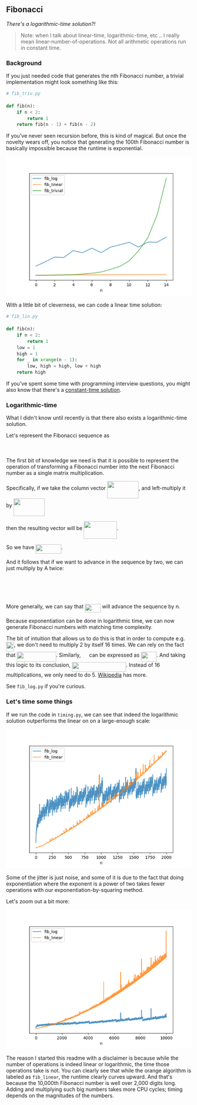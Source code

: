 Fibonacci
---------

_There's a logarithmic-time solution?!_

> Note: when I talk about linear-time, logarithmic-time, etc .. I really mean
> linear-number-of-operations.  Not all arithmetic operations run in constant
> time.

### Background

If you just needed code that generates the nth Fibonacci number, a trivial
implementation might look something like this:

```python
# fib_triv.py

def fib(n):
    if n < 2:
        return 1
    return fib(n - 1) + fib(n - 2)
```

If you've never seen recursion before, this is kind of magical.  But once the
novelty wears off, you notice that generating the 100th Fibonacci number is
basically impossible because the runtime is exponential.

![exponential runtime graph](plot_trivial_timing.png)

With a little bit of cleverness, we can code a linear time solution:

```python
# fib_lin.py

def fib(n):
    if n < 2:
        return 1
    low = 1
    high = 1
    for _ in xrange(n - 1):
        low, high = high, low + high
    return high
```

If you've spent some time with programming interview questions, you might also
know that there's a [constant-time solution](https://en.wikipedia.org/wiki/Fibonacci_number#Closed-form_expression).


### Logarithmic-time

What I didn't know until recently is that there also exists a logarithmic-time
solution.

Let's represent the Fibonacci sequence as

<p align="center"><img src="svgs/0e60556f7e0512e10e2a4e6f40374a1d.svg" align=middle width=247.62045pt height=16.438356pt/></p>

The first bit of knowledge we need is that it is possible to represent the
operation of transforming a Fibonacci number into the next Fibonacci number
as a single matrix multiplication.

Specifically, if we take the column vector
<img src="svgs/bcaea708820e40ff046597c3047ba13e.svg" align=middle width=85.43205pt height=47.67147pt/>, and left-multiply it by
<img src="svgs/d42058db8b2e945862970c8cd520f879.svg" align=middle width=84.474885pt height=47.67147pt/>

then the resulting vector will be
<img src="svgs/f83e21e74ccfd55219d4de7c7b17cb58.svg" align=middle width=89.86131pt height=47.67147pt/>.

So we have <img src="svgs/f1e1a5b3bad54eb90cc6094d34559a97.svg" align=middle width=69.54321pt height=24.71634pt/>.

And it follows that if we want to advance in the sequence by two, we can just
multiply by A twice:

<p align="center"><img src="svgs/45139aa4427dc9ad494979426d787785.svg" align=middle width=158.081715pt height=16.3763325pt/></p>

<p align="center"><img src="svgs/7c25f8d85c1fbfc980ad332a998455c7.svg" align=middle width=80.707605pt height=17.399085pt/></p>


More generally, we can say that <img src="svgs/e0b84a42ef5d3070707127df0dda099e.svg" align=middle width=42.966165pt height=22.83138pt/> will advance the sequence by n.

Because exponentiation can be done in logarithmic time, we can now generate
Fibonacci numbers with matching time complexity.

The bit of intuition that allows us to do this is that in order to compute e.g.
<img src="svgs/d92a2953441d94f69056feca0851fe02.svg" align=middle width=21.324435pt height=26.76201pt/>, we don't need to multiply 2 by itself 16 times.  We can rely on the
fact that <img src="svgs/3a2fd667b3576501cdef833219cfbf26.svg" align=middle width=106.392495pt height=26.76201pt/>.  Similarly, <img src="svgs/91dda47546340477a65500096e2c5564.svg" align=middle width=14.77179pt height=26.76201pt/> can be
expressed as <img src="svgs/5b5a4b6381e075a4fede3fa7f32dba26.svg" align=middle width=42.237525pt height=26.76201pt/>.  And taking this logic to its conclusion,
<img src="svgs/2aef0a4ad0ce23d12ed6df228346661d.svg" align=middle width=146.712225pt height=26.76201pt/>.  Instead of 16 multiplications, we
only need to do 5.
[Wikipedia](https://en.wikipedia.org/wiki/Exponentiation_by_squaring) has more.

See `fib_log.py` if you're curious.


### Let's time some things

If we run the code in `timing.py`, we can see that indeed the logarithmic
solution outperforms the linear on on a large-enough scale:

![exponential runtime graph](plot_linear_log_2k.png)

Some of the jitter is just noise, and some of it is due to the fact that
doing exponentiation where the exponent is a power of two takes fewer
operations with our exponentiation-by-squaring method.


Let's zoom out a bit more:

![exponential runtime graph](plot_linear_log_10k.png)

The reason I started this readme with a disclaimer is because while the number
of operations is indeed linear or logarithmic, the time those operations take
is not.  You can clearly see that while the orange algorithm is labeled as
`fib_linear`, the runtime clearly curves upward.  And that's because the
10,000th Fibonacci number is well over 2,000 digits long.  Adding and
multiplying such big numbers takes more CPU cycles; timing depends on the
magnitudes of the numbers.
